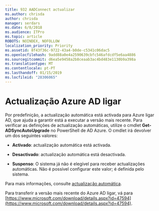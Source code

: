 ```yaml
---
title: 932 AADConnect actualizar
ms.author: chrisda
author: chrisda
manager: serdars
ms.date: 6/8/2018
ms.audience: ITPro
ms.topic: article
ROBOTS: NOINDEX, NOFOLLOW
localization_priority: Priority
ms.assetid: 8f43f36c-9722-43a4-b0de-c5341c06dac5
ms.openlocfilehash: 9add88a0e4a2590639cbfc546afdcdf5e6aa4886
ms.sourcegitcommit: d6ea5e9458a2b8ceaab3ac4bd483e1130b9a398a
ms.translationtype: MT
ms.contentlocale: pt-PT
ms.lasthandoff: 01/15/2019
ms.locfileid: "28306065"
---
```

# <a name="upgrade-azure-ad-connect"></a>Actualização Azure AD ligar

Por predefinição, a actualização automática está activada para Azure ligar AD, que ajuda a garantir está a executar a versão mais recente. Para verificar as definições de actualização automáticas, utilize o cmdlet **Get-ADSyncAutoUpgrade** no PowerShell de AD Azure. O cmdlet irá devolver um dos seguintes valores: 
  
- **Activado**: actualização automática está activada. 
    
- **Desactivado**: actualização automática está desactivada. 
    
- **Suspenso**: O sistema já não é elegível para receber actualizações automáticas. Não é possível configurar este valor; é definida pelo sistema. 
    
Para mais informações, consulte [actualização automática](https://docs.microsoft.com/azure/active-directory/connect/active-directory-aadconnect-feature-automatic-upgrade).
  
Para transferir a versão mais recente do Azure AD ligar, vá para [https://www.microsoft.com/download/details.aspx?id=47594](https://www.microsoft.com/download/details.aspx?id=47594).
  

